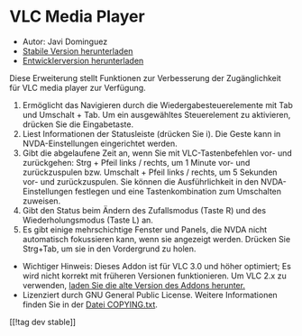 # VLC Media Player #

* Autor: Javi Dominguez
* [Stabile Version herunterladen][2]
* [Entwicklerversion herunterladen][3]

Diese Erweiterung stellt Funktionen zur Verbesserung der Zugänglichkeit für
VLC media player zur Verfügung.

1. Ermöglicht das Navigieren durch die Wiedergabesteuerelemente mit Tab und
   Umschalt + Tab. Um ein ausgewähltes Steuerelement zu aktivieren, drücken
   Sie die Eingabetaste.
2. Liest Informationen der Statusleiste (drücken Sie i). Die Geste kann in
   NVDA-Einstellungen eingerichtet werden.
3. Gibt die abgelaufene Zeit an, wenn Sie mit VLC-Tastenbefehlen vor- und
   zurückgehen: Strg + Pfeil links / rechts, um 1 Minute vor- und
   zurückzuspulen bzw. Umschalt + Pfeil links / rechts, um 5 Sekunden vor-
   und zurückzuspulen. Sie können die Ausführlichkeit in den
   NVDA-Einstellungen festlegen und eine Tastenkombination zum Umschalten
   zuweisen.
4. Gibt den Status beim Ändern des Zufallsmodus (Taste R) und des
   Wiederholungsmodus (Taste L) an.
5. Es gibt einige mehrschichtige Fenster und Panels, die NVDA nicht
   automatisch fokussieren kann, wenn sie angezeigt werden. Drücken Sie
   Strg+Tab, um sie in den Vordergrund zu holen.

* Wichtiger Hinweis: Dieses Addon ist für VLC 3.0 und höher optimiert; Es
  wird nicht korrekt mit früheren Versionen funktionieren. Um VLC 2.x zu
  verwenden, [laden Sie die alte Version des Addons herunter.][1]
* Lizenziert durch GNU General Public License. Weitere Informationen finden
  Sie in der [Datei
  COPYING.txt](https://github.com/javidominguez/VLC/blob/master/COPYING.txt).

[[!tag dev stable]]

[1]: https://addons.nvda-project.org/files/get.php?file=vlc

[2]: https://addons.nvda-project.org/files/get.php?file=vlc-18

[3]: https://addons.nvda-project.org/files/get.php?file=vlc-dev
